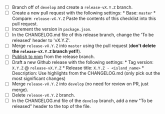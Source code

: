 - [ ] Branch off of `develop` and create a `release-vX.Y.Z` branch.
- [ ] Create a new pull request with the following settings:
      * Base: `master`
      * Compare: `release-vX.Y.Z`
      Paste the contents of this checklist into this pull request.
- [ ] Increment the version in `package.json`.
- [ ] In the CHANGELOG.md file of this release branch, change the 'To be released' header to 'vX.Y.Z'.
- [ ] Merge `release-vX.Y.Z` into `master` using the pull request (**don't delete the `release-vX.Y.Z` branch yet!!**).
- [ ] [Publish to npm](https://docs.npmjs.com/cli/publish) from the release branch.
- [ ] Draft a new Github release with the following settings:
      * Tag version: `X.Y.Z` @ `release-vX.Y.Z`
      * Release title: `X.Y.Z - <island_name>`
      * Description: Use highlights from the CHANGELOG.md (only pick out the most significant changes)
- [ ] Merge `release-vX.Y.Z` into `develop` (no need for review on PR, just merge).
- [ ] Delete `release-vX.Y.Z` branch.
- [ ] In the CHANGELOG.md file of the `develop` branch, add a new "To be released" header to the top of the file.
